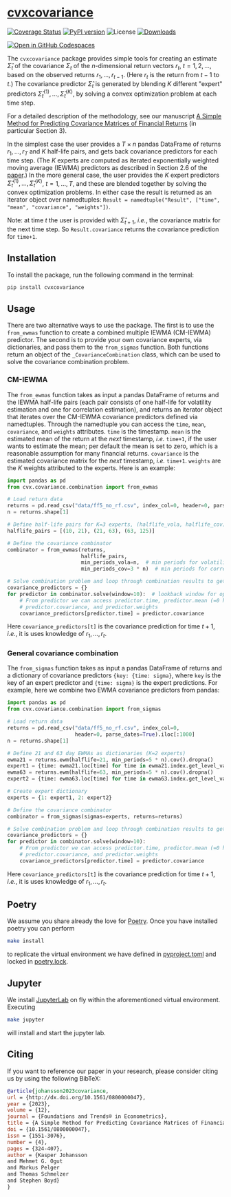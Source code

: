 # [cvxcovariance](http://www.cvxgrp.org/cov_pred_finance/book)

[![Coverage Status](https://coveralls.io/repos/github/cvxgrp/cov_pred_finance/badge.svg)](https://coveralls.io/github/cvxgrp/cov_pred_finance)
[![PyPI version](https://badge.fury.io/py/cvxcovariance.svg)](https://badge.fury.io/py/cvxcovariance)
![License](https://img.shields.io/badge/License-Apache%202.0-blue.svg)
[![Downloads](https://static.pepy.tech/personalized-badge/cvxcovariance?period=month&units=international_system&left_color=black&right_color=orange&left_text=PyPI%20downloads%20per%20month)](https://pepy.tech/project/cvxcovariance)

[![Open in GitHub Codespaces](https://github.com/codespaces/badge.svg)](https://codespaces.new/cvxgrp/cov_pred_finance)

The `cvxcovariance` package
provides simple tools for creating an estimate $\hat\Sigma_t$ of the covariance
$\Sigma_t$ of the $n$-dimensional return vectors $r_t$, $t=1,2,\ldots$, based on
the observed returns $r_1, \ldots, r_{t-1}$. (Here $r_t$ is the return from
$t-1$ to $t$.) The covariance predictor $\hat\Sigma_t$ is generated by blending
$K$ different "expert" predictors $\hat\Sigma_t^{(1)},\ldots,\hat\Sigma_t^{(K)}$,
by solving a convex optimization problem at each time step.

For a detailed description of the methodology, see our manuscript
[A Simple Method for Predicting Covariance Matrices of Financial Returns](https://web.stanford.edu/~boyd/papers/cov_pred_finance.html)
(in particular Section 3).

In the simplest case the user provides a $T\times n$ pandas DataFrame
of returns $r_1,\ldots,r_T$ and $K$ half-life pairs, and gets back covariance
predictors for each time step. (The $K$ experts are computed as iterated
exponentially weighted moving average (IEWMA) predictors as described in
Section 2.6 of the [paper](https://web.stanford.edu/~boyd/papers/cov_pred_finance.html).)
In the more general case, the user provides the $K$ expert predictors
$\hat\Sigma_t^{(1)},\ldots,\hat\Sigma_t^{(K)}$, $t=1,\ldots,T$, and these are
blended together by solving the convex optimization problems. In either case
the result is returned as an iterator object over namedtuples:
`Result = namedtuple("Result", ["time", "mean", "covariance", "weights"])`.

Note: at time $t$ the user is provided with $\hat\Sigma_{t+1}$,
$\textit{i.e.}$, the covariance matrix for the next time step.
So `Result.covariance` returns the covariance prediction for `time+1`.

## Installation

To install the package, run the following command in the terminal:

```bash
pip install cvxcovariance
```

## Usage

There are two alternative ways to use the package. The first is to use the
`from_ewmas` function to create a combined multiple IEWMA (CM-IEWMA) predictor.
The second is to provide your own covariance experts, via dictionaries,
and pass them to the `from_sigmas` function. Both functions return an object
of the `_CovarianceCombination` class, which can be used to solve the covariance
combination problem.

### CM-IEWMA

The `from_ewmas` function takes as input a pandas DataFrame of
returns and the IEWMA half-life pairs (each pair consists of one half-life for
volatility estimation and one for correlation estimation), and returns an
iterator object that iterates over the CM-IEWMA covariance predictors defined
via namedtuples. Through the namedtuple you can access the
`time`, `mean`, `covariance`, and `weights` attributes. `time` is the timestamp.
`mean` is the estimated mean of the return at the $\textit{next}$ timestamp,
$\textit{i.e.}$ `time+1`, if the user wants to estimate the mean; per default
the mean is set to zero, which is a reasonable assumption for many financial
returns. `covariance` is the estimated covariance matrix for the $\textit{next}$
timestamp, $\textit{i.e.}$ `time+1`. `weights` are the $K$ weights attributed
to the experts. Here is an example:

```python
import pandas as pd
from cvx.covariance.combination import from_ewmas

# Load return data
returns = pd.read_csv("data/ff5_no_rf.csv", index_col=0, header=0, parse_dates=True).iloc[:1000]
n = returns.shape[1]

# Define half-life pairs for K=3 experts, (halflife_vola, halflife_cov)
halflife_pairs = [(10, 21), (21, 63), (63, 125)]

# Define the covariance combinator
combinator = from_ewmas(returns,
                        halflife_pairs,
                        min_periods_vola=n,  # min periods for volatility estimation
                        min_periods_cov=3 * n)  # min periods for correlation estimation

# Solve combination problem and loop through combination results to get predictors
covariance_predictors = {}
for predictor in combinator.solve(window=10):  # lookback window for optimization
    # From predictor we can access predictor.time, predictor.mean (=0 here),
    # predictor.covariance, and predictor.weights
    covariance_predictors[predictor.time] = predictor.covariance
```

Here `covariance_predictors[t]` is the covariance prediction for time $t+1$,
$\textit{i.e.}$, it is uses knowledge of $r_1,\ldots,r_t$.

### General covariance combination

The `from_sigmas` function takes as input a pandas DataFrame of
returns and a dictionary of covariance predictors `{key: {time:
sigma}`, where `key` is the key of an expert predictor and `{time:
sigma}` is the expert predictions. For example, here we combine two
EWMA covariance predictors from pandas:

```python
import pandas as pd
from cvx.covariance.combination import from_sigmas

# Load return data
returns = pd.read_csv("data/ff5_no_rf.csv", index_col=0,
                      header=0, parse_dates=True).iloc[:1000]
n = returns.shape[1]

# Define 21 and 63 day EWMAs as dictionaries (K=2 experts)
ewma21 = returns.ewm(halflife=21, min_periods=5 * n).cov().dropna()
expert1 = {time: ewma21.loc[time] for time in ewma21.index.get_level_values(0).unique()}
ewma63 = returns.ewm(halflife=63, min_periods=5 * n).cov().dropna()
expert2 = {time: ewma63.loc[time] for time in ewma63.index.get_level_values(0).unique()}

# Create expert dictionary
experts = {1: expert1, 2: expert2}

# Define the covariance combinator
combinator = from_sigmas(sigmas=experts, returns=returns)

# Solve combination problem and loop through combination results to get predictors
covariance_predictors = {}
for predictor in combinator.solve(window=10):
    # From predictor we can access predictor.time, predictor.mean (=0 here),
    # predictor.covariance, and predictor.weights
    covariance_predictors[predictor.time] = predictor.covariance
```

Here `covariance_predictors[t]` is the covariance prediction for time
$t+1$, $\textit{i.e.}$, it is uses knowledge of $r_1,\ldots,r_t$.

## Poetry

We assume you share already the love for [Poetry](https://python-poetry.org).
Once you have installed poetry you can perform

```bash
make install
```

to replicate the virtual environment we have defined in [pyproject.toml](pyproject.toml)
and locked in [poetry.lock](poetry.lock).

## Jupyter

We install [JupyterLab](https://jupyter.org) on fly within the aforementioned
virtual environment. Executing

```bash
make jupyter
```

will install and start the jupyter lab.

## Citing

If you want to reference our paper in your research,
please consider citing us by using the following BibTeX:

```BibTeX
@article{johansson2023covariance,
url = {http://dx.doi.org/10.1561/0800000047},
year = {2023},
volume = {12},
journal = {Foundations and Trends® in Econometrics},
title = {A Simple Method for Predicting Covariance Matrices of Financial Returns},
doi = {10.1561/0800000047},
issn = {1551-3076},
number = {4},
pages = {324-407},
author = {Kasper Johansson
and Mehmet G. Ogut
and Markus Pelger
and Thomas Schmelzer
and Stephen Boyd}
}
```
